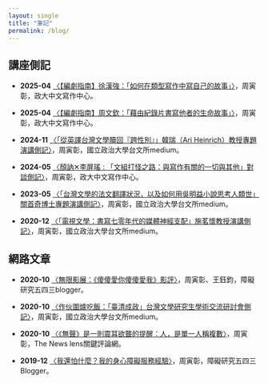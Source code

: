 ```yaml
---
layout: single
title: "筆記"
permalink: /blog/
---
```


## 講座側記

- **2025-04** [〈【編劇指南】徐漢強：「如何在類型寫作中寫自己的故事」〉](http://writing.nccu.edu.tw/index.php?route=newsblog/article&article_id=679)，周寅彰，政大中文寫作中心。

- **2025-04** [〈【編劇指南】周文欽：「藉由紀錄片書寫他者的生命故事」〉](http://writing.nccu.edu.tw/index.php?route=newsblog/article&article_id=667)，周寅彰，政大中文寫作中心。

- **2024-11** [〈「從英譯台灣文學贖回『跨性別』」韓瑞（Ari Heinrich）教授專題演講側記〉](https://nccutwliterature.medium.com/%E5%BE%9E%E8%8B%B1%E8%AD%AF%E5%8F%B0%E7%81%A3%E6%96%87%E5%AD%B8%E8%B4%96%E5%9B%9E-%E8%B7%A8%E6%80%A7%E5%88%A5-%E9%9F%93%E7%91%9E-ari-heinrich-%E6%95%99%E6%8E%88%E5%B0%88%E9%A1%8C%E6%BC%94%E8%AC%9B%E5%81%B4%E8%A8%98-6afb27a210da)，周寅彰，國立政治大學台文所medium。

- **2024-05** [〈顏訥✕李屏瑤 : 「文組打怪之路：與寫作有關的一切與其他」對談側記〉](http://writing.nccu.edu.tw/index.php?route=newsblog/article&article_id=538)，周寅彰，政大中文寫作中心。

- **2023-05** [〈「台灣文學的法文翻譯狀況，以及如何用吳明益小說思考人類世」關首奇博士專題演講側記〉](https://nccutwliterature.medium.com/%E5%8F%B0%E7%81%A3%E6%96%87%E5%AD%B8%E7%9A%84%E6%B3%95%E6%96%87%E7%BF%BB%E8%AD%AF%E7%8B%80%E6%B3%81-%E4%BB%A5%E5%8F%8A%E5%A6%82%E4%BD%95%E7%94%A8%E5%90%B3%E6%98%8E%E7%9B%8A%E5%B0%8F%E8%AA%AA%E6%80%9D%E8%80%83%E4%BA%BA%E9%A1%9E%E4%B8%96-%E9%97%9C%E9%A6%96%E5%A5%87%E5%8D%9A%E5%A3%AB%E5%B0%88%E9%A1%8C%E6%BC%94%E8%AC%9B%E5%81%B4%E8%A8%98-91cec97e48a0)，周寅彰，國立政治大學台文所medium。

- **2020-12** [〈「電視文學：書寫七零年代的媒體神經支配」施茗懷教授演講側記〉](https://nccutwliterature.medium.com/%E9%9B%BB%E8%A6%96%E6%96%87%E5%AD%B8-%E6%9B%B8%E5%AF%AB%E4%B8%83%E9%9B%B6%E5%B9%B4%E4%BB%A3%E7%9A%84%E5%AA%92%E9%AB%94%E7%A5%9E%E7%B6%93%E6%94%AF%E9%85%8D-%E6%96%BD%E8%8C%97%E6%87%B7%E5%8D%93%E6%A0%A1%E6%BC%94%E8%AC%9B%E5%81%B4%E8%A8%98-1729b48151b9)，周寅彰，國立政治大學台文所medium。

## 網路文章

- **2020-10** [〈無限影展：《傻傻愛你傻傻愛我》影評〉](https://ds543.home.blog/2020/10/21/)，周寅彰、王鈺鈞，障礙研究五四三blogger。

- **2020-10** [〈作伙圍爐吃飯：「臺清成政」台灣文學研究生學術交流研討會側記〉](https://www.facebook.com/notes/376613443378055/)，周寅彰，國立政治大學台文所medium。

- **2020-10** [〈《無聲》是一則震耳欲聾的提醒：人，是單一人稱複數〉](https://www.thenewslens.com/article/142184)，周寅彰，The News lens關鍵評論網。

- **2019-12** [〈我還怕什麼？我的身心障礙服務經驗〉](https://ds543.home.blog/2019/12/17/)，周寅彰，障礙研究五四三Blogger。

